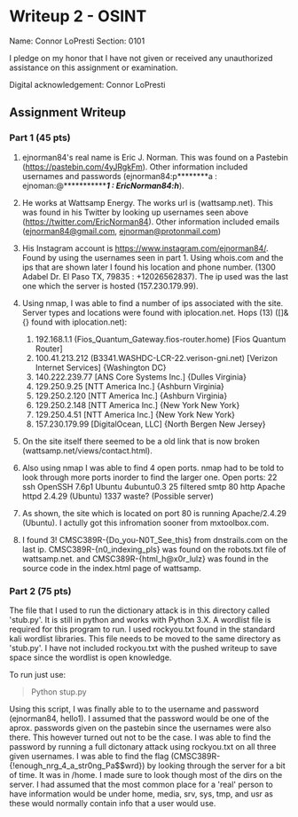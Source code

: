 # Writeup 2 - OSINT

Name: Connor LoPresti
Section: 0101

I pledge on my honor that I have not given or received any unauthorized assistance on this assignment or examination.

Digital acknowledgement: Connor LoPresti

## Assignment Writeup

### Part 1 (45 pts)

1. ejnorman84's real name is Eric J. Norman. This was found on a Pastebin (https://pastebin.com/4yJRgkFm). Other information included usernames and passwords (ejnorman84:p********a : ejnoman:@****************1 : EricNorman84:h*****).

2. He works at Wattsamp Energy. The works url is (wattsamp.net). This was found in his Twitter by looking up usernames seen above (https://twitter.com/EricNorman84). Other information included emails (ejnorman84@gmail.com, ejnorman@protonmail.com) 

3. His Instagram account is https://www.instagram.com/ejnorman84/. Found by using the usernames seen in part 1. Using whois.com and the ips that are shown later I found his location and phone number. (1300 Adabel Dr. El Paso TX, 79835 : +12026562837). The ip used was the last one which the server is hosted (157.230.179.99).

4. Using nmap, I was able to find a number of ips associated with the site. Server types and locations were found with iplocation.net.
	Hops (13) ([]&{} found with iplocation.net): 
	1. 192.168.1.1 (Fios_Quantum_Gateway.fios-router.home) [Fios Quantum Router]
	3. 100.41.213.212 (B3341.WASHDC-LCR-22.verison-gni.net) [Verizon Internet Services] {Washington DC}
	5. 140.222.239.77 [ANS Core Systems Inc.] {Dulles Virginia}
	6. 129.250.9.25 [NTT America Inc.] {Ashburn Virginia}
	7. 129.250.2.120 [NTT America Inc.] {Ashburn Virginia}
	8. 129.250.2.148 [NTT America Inc.] {New York New York}
	9. 129.250.4.51 [NTT America Inc.] {New York New York}
	13. 157.230.179.99 [DigitalOcean, LLC] {North Bergen New Jersey}

5. On the site itself there seemed to be a old link that is now broken (wattsamp.net/views/contact.html).

6. Also using nmap I was able to find 4 open ports. nmap had to be told to look through more ports inorder to find the larger one.
	Open ports:
		22 ssh OpenSSH 7.6p1 Ubuntu 4ubuntu0.3
		25 filtered smtp
		80 http Apache httpd 2.4.29 (Ubuntu)
		1337 waste? (Possible server) 

7. As shown, the site which is located on port 80 is running Apache/2.4.29 (Ubuntu). I actully got this infromation sooner from mxtoolbox.com.

8. I found 3! CMSC389R-{Do_you-N0T_See_this} from dnstrails.com on the last ip. CMSC389R-{n0_indexing_pls} was found on the robots.txt file of wattsamp.net. and CMSC389R-{html_h@x0r_lulz} was found in the source code in the index.html page of wattsamp.


### Part 2 (75 pts)

The file that I used to run the dictionary attack is in this directory called 'stub.py'. It is still in python and works with Python 3.X. A wordlist file is required for this program to run. I used rockyou.txt found in the standard kali wordlist libraries. This file needs to be moved to the same directory as 'stub.py'. I have not included rockyou.txt with the pushed writeup to save space since the wordlist is open knowledge. 

To run just use: 
>Python stup.py  

Using this script, I was finally able to to the username and password (ejnorman84, hello1). I assumed that the password would be one of the aprox. passwords given on the pastebin since the usernames were also there. This however turned out not to be the case. I was able to find the password by running a full dictonary attack using rockyou.txt on all three given usernames. I was able to find the flag (CMSC389R-{!enough_nrg_4_a_str0ng_Pa$$wrd}) by looking through the server for a bit of time. It was in /home. I made sure to look though most of the dirs on the server. I had assumed that the most common place for a 'real' person to have information would be under home, media, srv, sys, tmp, and usr as these would normally contain info that a user would use.